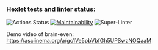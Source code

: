 ### Hexlet tests and linter status:

![Actions Status](https://github.com/Dmitriy-Metelya/frontend-project-lvl1/workflows/hexlet-check/badge.svg)
[![Maintainability](https://api.codeclimate.com/v1/badges/a99a88d28ad37a79dbf6/maintainability)](https://codeclimate.com/github/codeclimate/codeclimate/maintainability)
![Super-Linter](https://github.com/Dmitriy-Metelya/frontend-project-lvl1/workflows/Super-Linter/badge.svg)

Demo video of brain-even: https://asciinema.org/a/gc1Ve5pbVbfGh5UPSwzNOQaaM
